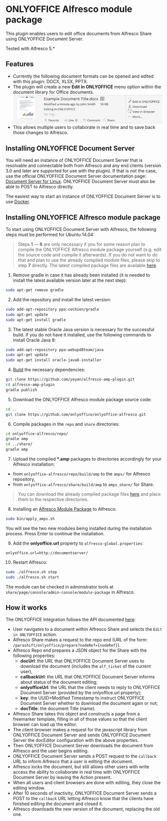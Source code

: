 # ONLYOFFICE Alfresco module package

This plugin enables users to edit office documents from Alfresco Share using ONLYOFFICE Document Server.

Tested with Alfresco 5.\*

## Features
* Currently the following document formats can be opened and edited with this plugin: DOCX, XLSX, PPTX.
* The plugin will create a new **Edit in ONLYOFFICE** menu option within the document library for Office documents.
![editinonlyoffice](edit_in_onlyoffice.png)
* This allows multiple users to collaborate in real time and to save back those changes to Alfresco.


## Installing ONLYOFFICE Document Server

You will need an instance of ONLYOFFICE Document Server that is resolvable and connectable both from Alfresco and any end clients (version 3.0 and later are supported for use with the plugin). If that is not the case, use the official ONLYOFFICE Document Server documentation page: [Document Server for Linux](http://helpcenter.onlyoffice.com/server/linux/document/linux-installation.aspx). ONLYOFFICE Document Server must also be able to POST to Alfresco directly.

The easiest way to start an instance of ONLYOFFICE Document Server is to use [Docker](https://github.com/onlyoffice/Docker-DocumentServer).


## Installing ONLYOFFICE Alfresco module package

To start using ONLYOFFICE Document Server with Alfresco, the following steps must be performed for Ubuntu 14.04:

> Steps **1** &mdash; **6** are only necessary if you for some reason plan to compile the ONLYOFFICE Alfresco module package yourself (e.g. edit the source code and compile it afterwards). If you do not want to do that and plan to use the already compiled module files, please skip to step **7** directly. The latest compiled package files are available [here](https://github.com/onlyoffice/onlyoffice-alfresco/releases).


1. Remove gradle in case it has already been installed (it is needed to install the latest available version later at the next step):
```bash
sudo apt-get remove gradle
```

2. Add the repository and install the latest version:
```bash
sudo add-apt-repository ppa:cwchien/gradle
sudo apt-get update
sudo apt-get install gradle
```

3. The latest stable Oracle Java version is necessary for the successful build. If you do not have it installed, use the following commands to install Oracle Java 8: 
```bash
sudo add-apt-repository ppa:webupd8team/java
sudo apt-get update
sudo apt-get install oracle-java8-installer
```

4. [Build](https://bitbucket.org/parashift/alfresco-amp-plugin) the necessary dependencies:
```bash
git clone https://github.com/yeyan/alfresco-amp-plugin.git
cd alfresco-amp-plugin
gradle publish
```

5. Download the ONLYOFFICE Alfresco module package source code: 
```bash
cd ..
git clone https://github.com/onlyoffice/onlyoffice-alfresco.git
```

6. Compile packages in the `repo` and `share` directories: 
```bash
cd onlyoffice-alfresco/repo/
gradle amp
cd ../share/
gradle amp
```

7. Upload the compiled **\*.amp** packages to directories accordingly for your Alfresco installation:
* from `onlyoffice-alfresco/repo/build/amp` to the `amps/` for Alfresco repository,
* from `onlyoffice-alfresco/share/build/amp` to `amps_share/` for Share.
> You can download the already compiled package files [here](https://github.com/onlyoffice/onlyoffice-alfresco/releases) and place them to the respective directories.

8. Installing an [Alfresco Module Package](http://docs.alfresco.com/5.2/tasks/amp-install.html) to Alfresco:
```bash
sudo bin/apply_amps.sh
```
You will see the two new modules being installed during the installation process. Press Enter to continue the installation.

9. Add the **onlyoffice.url** property to `alfresco-global.properties`: 
```
onlyoffice.url=http://documentserver/
```

10. Restart Alfresco:
```bash
sudo ./alfresco.sh stop
sudo ./alfresco.sh start
```

The module can be checked in administrator tools at `share/page/console/admin-console/module-package` in Alfresco.


## How it works

The ONLYOFFICE integration follows the API documented [here](https://api.onlyoffice.com/editors/basic):

* User navigates to a document within Alfresco Share and selects the `Edit in ONLYOFFICE` action.
* Alfresco Share makes a request to the repo end (URL of the form: `/parashift/onlyoffice/prepare?nodeRef={nodeRef}`).
* Alfresco Repo end prepares a JSON object for the Share with the following properties:
  * **docUrl**: the URL that ONLYOFFICE Document Server uses to download the document (includes the `alf_ticket` of the current user),
  * **callbackUrl**: the URL that ONLYOFFICE Document Server informs about status of the document editing;
  * **onlyofficeUrl**: the URL that the client needs to reply to ONLYOFFICE Document Server (provided by the onlyoffice.url property);
  * **key**: the UUID+Modified Timestamp to instruct ONLYOFFICE Document Server whether to download the document again or not;
  * **docTitle**: the document Title (name).
* Alfresco Share takes this object and constructs a page from a freemarker template, filling in all of those values so that the client browser can load up the editor.
* The client browser makes a request for the javascript library from ONLYOFFICE Document Server and sends ONLYOFFICE Document Server the docEditor configuration with the above properties.
* Then ONLYOFFICE Document Server downloads the document from Alfresco and the user begins editing.
* ONLYOFFICE Document Server sends a POST request to the `callback` URL to inform Alfresco that a user is editing the document.
* Alfresco locks the document, but still allows other users with write access the ability to collaborate in real time with ONLYOFFICE Document Server by leaving the Action present.
* When all users and client browsers are done with editing, they close the editing window.
* After 10 seconds of inactivity, ONLYOFFICE Document Server sends a POST to the `callback` URL letting Alfresco know that the clients have finished editing the document and closed it.
* Alfresco downloads the new version of the document, replacing the old one.
